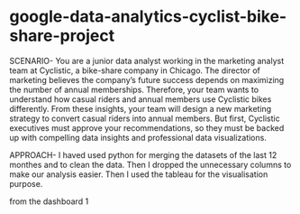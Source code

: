 # google-data-analytics-cyclist-bike-share-project

SCENARIO-
You are a junior data analyst working in the marketing analyst team at Cyclistic, a bike-share company in Chicago. The director of marketing believes the company’s future success depends on maximizing the number of annual memberships. Therefore, your team wants to understand how casual riders and annual members use Cyclistic bikes differently. From these insights, your team will design a new marketing strategy to convert casual riders into annual members. But first, Cyclistic executives must approve your recommendations, so they must be backed up with compelling data insights and professional data visualizations.

APPROACH-
I haved used python for  merging the datasets of the last 12 monthes and to clean the data.
Then I dropped the unnecessary columns to make our analysis easier.
Then I used the tableau for the visualisation purpose.

from the dashboard 1
